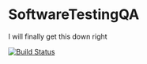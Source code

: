 # SoftwareTestingQA
I will finally get this down right

[![Build Status](https://travis-ci.org/CTMills/SoftwareTestingQA.svg?branch=main)](https://travis-ci.org/CTMills/SoftwareTestingQA)
